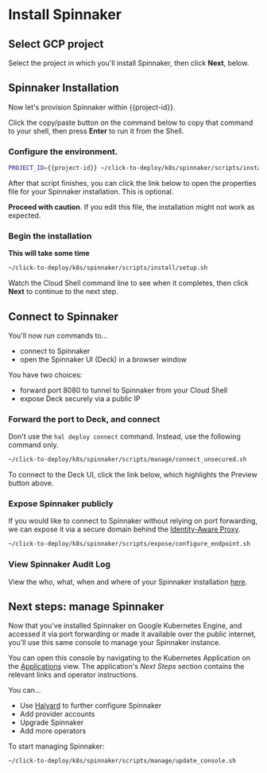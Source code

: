 # Install Spinnaker

## Select GCP project

Select the project in which you'll install Spinnaker, then click **Next**, below.

<walkthrough-project-billing-setup>
</walkthrough-project-billing-setup>

## Spinnaker Installation

Now let's provision Spinnaker within {{project-id}}.

Click the copy/paste button on the command below to copy that command to your shell,
then press **Enter** to run it from the Shell.

### Configure the environment.

```bash
PROJECT_ID={{project-id}} ~/click-to-deploy/k8s/spinnaker/scripts/install/setup_properties.sh
```

After that script finishes, you can click the link below to open the properties file for your Spinnaker
installation. This is optional.

<walkthrough-editor-open-file
    filePath="click-to-deploy/k8s/spinnaker/scripts/install/properties"
    text="Open properties file">
</walkthrough-editor-open-file>

**Proceed with caution**. If you edit this file, the installation might not work
as expected.

### Begin the installation

**This will take some time**

```bash
~/click-to-deploy/k8s/spinnaker/scripts/install/setup.sh
```

Watch the Cloud Shell command line to see when it completes, then click
**Next** to continue to the next step.

## Connect to Spinnaker

You'll now run commands to...
* connect to Spinnaker 
* open the Spinnaker UI (Deck) in a browser window

You have two choices:
* forward port 8080 to tunnel to Spinnaker from your Cloud Shell
* expose Deck securely via a public IP

### Forward the port to Deck, and connect

Don't use the `hal deploy connect` command. Instead, use the following command
only.

```bash
~/click-to-deploy/k8s/spinnaker/scripts/manage/connect_unsecured.sh
```

To connect to the Deck UI, click the link below, which highlights the Preview
button above.

<walkthrough-spotlight-pointer
    spotlightId="devshell-web-preview-button"
    text="Connect to Spinnaker via 'Preview on port 8080'">
</walkthrough-spotlight-pointer>


### Expose Spinnaker publicly

If you would like to connect to Spinnaker without relying on port forwarding, we can
expose it via a secure domain behind the [Identity-Aware Proxy](https://cloud.google.com/iap/).

```bash
~/click-to-deploy/k8s/spinnaker/scripts/expose/configure_endpoint.sh
```

### View Spinnaker Audit Log

View the who, what, when and where of your Spinnaker installation
[here](https://console.developers.google.com/logs/viewer?project={{project-id}}&resource=cloud_function&minLogLevel=200).

## Next steps: manage Spinnaker

Now that you've installed Spinnaker on Google Kubernetes Engine, and
accessed it via port forwarding or made it available over the public
internet, you'll use this same console to manage your Spinnaker instance.

You can open this console by navigating to the Kubernetes Application on the
[Applications](https://console.developers.google.com/kubernetes/application?project={{project-id}})
view. The application's *Next Steps* section contains the relevant links and
operator instructions.

You can...

* Use [Halyard](https://www.spinnaker.io/reference/halyard/) to further
configure Spinnaker
* Add provider accounts
* Upgrade Spinnaker
* Add more operators

To start managing Spinnaker:

```bash
~/click-to-deploy/k8s/spinnaker/scripts/manage/update_console.sh
```
